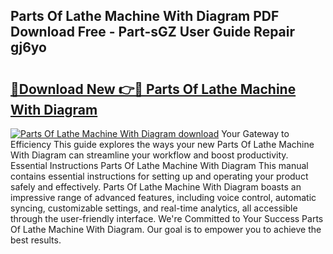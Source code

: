 ## Parts Of Lathe Machine With Diagram PDF Download Free - Part-sGZ User Guide Repair gj6yo

# <h2><a href="http://dfu6wb.blite.top/?on=Parts+Of+Lathe+Machine+With+Diagram">🔗Download New 👉🔴 Parts Of Lathe Machine With Diagram</a></h2>

[![Parts Of Lathe Machine With Diagram download](https://i.imgur.com/lujVjoI.png)](http://dfu6wb.blite.top/?on=Parts+Of+Lathe+Machine+With+Diagram)
Your Gateway to Efficiency This guide explores the ways your new Parts Of Lathe Machine With Diagram can streamline your workflow and boost productivity. Essential Instructions Parts Of Lathe Machine With Diagram This manual contains essential instructions for setting up and operating your product safely and effectively. Parts Of Lathe Machine With Diagram boasts an impressive range of advanced features, including voice control, automatic syncing, customizable settings, and real-time analytics, all accessible through the user-friendly interface. We're Committed to Your Success Parts Of Lathe Machine With Diagram. Our goal is to empower you to achieve the best results.
